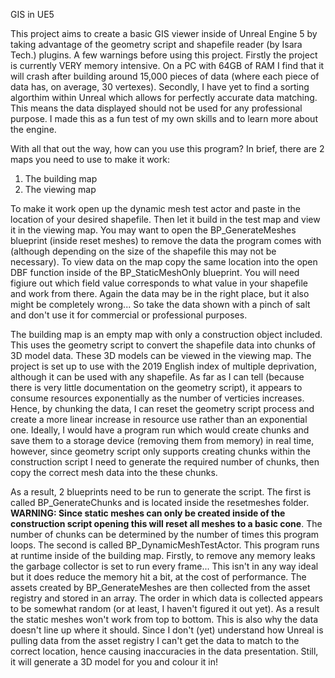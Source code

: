 GIS in UE5

This project aims to create a basic GIS viewer inside of Unreal Engine 5 by taking advantage of the geometry script and shapefile reader (by Isara Tech.) plugins. A few warnings before using this project. Firstly the project is currently VERY memory intensive. On a PC with 64GB of RAM I find that it will crash after building around 15,000 pieces of data (where each piece of data has, on average, 30 vertexes). Secondly, I have yet to find a sorting algorthim within Unreal which allows for perfectly accurate data matching. This means the data displayed should not be used for any professional purpose. I made this as a fun test of my own skills and to learn more about the engine.

With all that out the way, how can you use this program? In brief, there are 2 maps you need to use to make it work:

1) The building map
2) The viewing map

To make it work open up the dynamic mesh test actor and paste in the location of your desired shapefile. Then let it build in the test map and view it in the viewing map. You may want to open the BP_GenerateMeshes blueprint (inside reset meshes) to remove the data the program comes with (although depending on the size of the shapefile this may not be necessary). To view data on the map copy the same location into the open DBF function inside of the BP_StaticMeshOnly blueprint. You will need figiure out which field value corresponds to what value in your shapefile and work from there. Again the data may be in the right place, but it also might be completely wrong... So take the data shown with a pinch of salt and don't use it for commercial or professional purposes.

The building map is an empty map with only a construction object included. This uses the geometry script to convert the shapefile data into chunks of 3D model data. These 3D models can be viewed in the viewing map. The project is set up to use with the 2019 English index of multiple deprivation, although it can be used with any shapefile. As far as I can tell (because there is very little documentation on the geometry script), it appears to consume resources exponentially as the number of verticies increases. Hence, by chunking the data, I can reset the geometry script process and create a more linear increase in resource use rather than an exponential one. Ideally, I would have a program run which would create chunks and save them to a storage device (removing them from memory) in real time, however, since geometry script only supports creating chunks within the construction script I need to generate the required number of chunks, then copy the correct mesh data into the these chunks. 

As a result, 2 blueprints need to be run to generate the script. The first is called BP_GenerateChunks and is located inside the resetmeshes folder. **WARNING: Since static meshes can only be created inside of the construction script opening this will reset all meshes to a basic cone**. The number of chunks can be determined by the number of times this program loops. The second is called BP_DynamicMeshTestActor. This program runs at runtime inside of the building map. Firstly, to remove any memory leaks the garbage collector is set to run every frame... This isn't in any way ideal but it does reduce the memory hit a bit, at the cost of performance. The assets created by BP_GenerateMeshes are then collected from the asset registry and stored in an array. The order in which data is collected appears to be somewhat random (or at least, I haven't figured it out yet). As a result the static meshes won't work from top to bottom. This is also why the data doesn't line up where it should. Since I don't (yet) understand how Unreal is pulling data from the asset registry I can't get the data to match to the correct location, hence causing inaccuracies in the data presentation. Still, it will generate a 3D model for you and colour it in!
